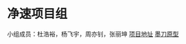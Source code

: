 净速项目组
=========
小组成员：杜浩裕，杨飞宇，周亦钊，张丽坤
[项目地址](https://github.com/fghgfg/fireduck)
[墨刀原型](/free.modao.cc/app/design/pbk7jtx1c1wzz7so)
